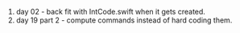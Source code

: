 1. day 02 - back fit with IntCode.swift when it gets created.
1. day 19 part 2 - compute commands instead of hard coding them.
